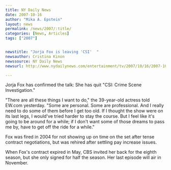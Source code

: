 ```yaml
---
title: NY Daily News
date: 2007-10-16
author: "Mika A. Epstein"
layout: news
permalink: /news/2007/:title/
categories: [News, Articles]
tags: ["2007"]


newstitle: "Jorja Fox is leaving 'CSI'  "
newsauthor: Cristina Kinon
newssource: NY Daily News
newsurl: http://www.nydailynews.com/entertainment/tv/2007/10/16/2007-10-16\_jorja\_fox\_is\_leaving_csi-1.html

---
```

Jorja Fox has confirmed the talk: She has quit "CSI: Crime Scene Investigation."

"There are all these things I want to do," the 39-year-old actress told EW.com yesterday. "Some are personal. Some are professional. And I really need to do some of them before I get too old. If I thought the show were on its last legs, I would've tried harder to stay the course. But I feel like it's going to be around for a while; if I don't want some of those dreams to pass me by, have to get off the ride for a while."

Fox was fired in 2004 for not showing up on time on the set after tense contract negotiations, but was rehired after settling pay increase issues.

When Fox's contract expired in May, CBS invited her back for the eighth season, but she only signed for half the season. Her last episode will air in November.
